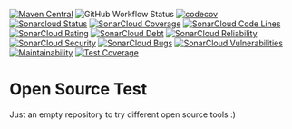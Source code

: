 [![Maven Central](https://maven-badges.herokuapp.com/maven-central/com.batch.android/batch-sdk/badge.svg)](https://maven-badges.herokuapp.com/maven-central/com.batch.android/batch-sdk)
![GitHub Workflow Status](https://github.com/gouyelliot/OpenSourceTest/workflows/Android%20CI/badge.svg)
[![codecov](https://codecov.io/gh/gouyelliot/OpenSourceTest/branch/master/graph/badge.svg)](https://codecov.io/gh/gouyelliot/OpenSourceTest)
[![Sonarcloud Status](https://sonarcloud.io/api/project_badges/measure?project=gouyelliot_OpenSourceTest&metric=alert_status)](https://sonarcloud.io/dashboard?id=gouyelliot_OpenSourceTest)
[![SonarCloud Coverage](https://sonarcloud.io/api/project_badges/measure?project=gouyelliot_OpenSourceTest&metric=coverage)](https://sonarcloud.io/dashboard?id=gouyelliot_OpenSourceTest)
[![SonarCloud Code Lines](https://sonarcloud.io/api/project_badges/measure?project=gouyelliot_OpenSourceTest&metric=ncloc)](https://sonarcloud.io/dashboard?id=gouyelliot_OpenSourceTest)
[![SonarCloud Rating](https://sonarcloud.io/api/project_badges/measure?project=gouyelliot_OpenSourceTest&metric=sqale_rating)](https://sonarcloud.io/dashboard?id=gouyelliot_OpenSourceTest)
[![SonarCloud Debt](https://sonarcloud.io/api/project_badges/measure?project=gouyelliot_OpenSourceTest&metric=sqale_index)](https://sonarcloud.io/dashboard?id=gouyelliot_OpenSourceTest)
[![SonarCloud Reliability](https://sonarcloud.io/api/project_badges/measure?project=gouyelliot_OpenSourceTest&metric=reliability_rating)](https://sonarcloud.io/dashboard?id=gouyelliot_OpenSourceTest)
[![SonarCloud Security](https://sonarcloud.io/api/project_badges/measure?project=gouyelliot_OpenSourceTest&metric=security_rating)](https://sonarcloud.io/dashboard?id=gouyelliot_OpenSourceTest)
[![SonarCloud Bugs](https://sonarcloud.io/api/project_badges/measure?project=gouyelliot_OpenSourceTest&metric=bugs)](https://sonarcloud.io/dashboard?id=gouyelliot_OpenSourceTest)
[![SonarCloud Vulnerabilities](https://sonarcloud.io/api/project_badges/measure?project=gouyelliot_OpenSourceTest&metric=vulnerabilities)](https://sonarcloud.io/dashboard?id=gouyelliot_OpenSourceTest)
[![Maintainability](https://api.codeclimate.com/v1/badges/25059514b2bd2cfe03fd/maintainability)](https://codeclimate.com/github/gouyelliot/OpenSourceTest/maintainability)
[![Test Coverage](https://api.codeclimate.com/v1/badges/25059514b2bd2cfe03fd/test_coverage)](https://codeclimate.com/github/gouyelliot/OpenSourceTest/test_coverage)

# Open Source Test

Just an empty repository to try different open source tools :)